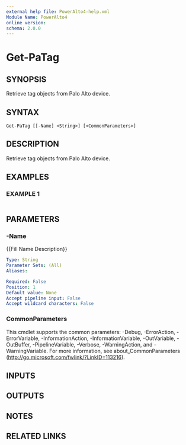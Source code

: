 ```yaml
---
external help file: PowerAlto4-help.xml
Module Name: PowerAlto4
online version:
schema: 2.0.0
---
```


# Get-PaTag

## SYNOPSIS
Retrieve tag objects from Palo Alto device.

## SYNTAX

```
Get-PaTag [[-Name] <String>] [<CommonParameters>]
```

## DESCRIPTION
Retrieve tag objects from Palo Alto device.

## EXAMPLES

### EXAMPLE 1
```

```

## PARAMETERS

### -Name
{{Fill Name Description}}

```yaml
Type: String
Parameter Sets: (All)
Aliases:

Required: False
Position: 1
Default value: None
Accept pipeline input: False
Accept wildcard characters: False
```

### CommonParameters
This cmdlet supports the common parameters: -Debug, -ErrorAction, -ErrorVariable, -InformationAction, -InformationVariable, -OutVariable, -OutBuffer, -PipelineVariable, -Verbose, -WarningAction, and -WarningVariable. For more information, see about_CommonParameters (http://go.microsoft.com/fwlink/?LinkID=113216).

## INPUTS

## OUTPUTS

## NOTES

## RELATED LINKS
